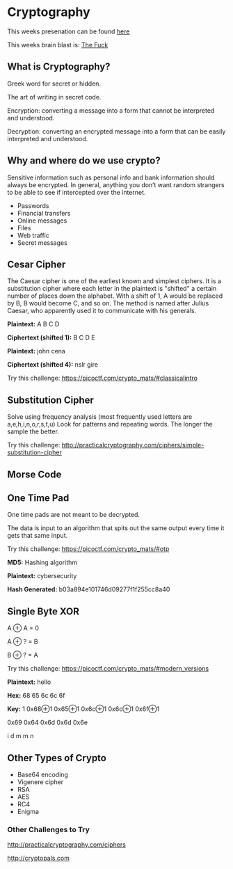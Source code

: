 # Cryptography

This weeks presenation can be found [here](https://goo.gl/6ZY3v4)

This weeks brain blast is: [The Fuck](https://github.com/nvbn/thefuck)


## What is Cryptography?

Greek word for secret or hidden.

The art of writing in secret code.

Encryption: converting a message into a form that cannot be interpreted and understood.

Decryption: converting an encrypted message into a form that can be easily interpreted and understood.

## Why and where do we use crypto?

Sensitive information such as personal info and bank information should always be encrypted. In general, anything you don’t want random strangers to be able to see if intercepted over the internet.

* Passwords
* Financial transfers
* Online messages
* Files
* Web traffic
* Secret messages

## Cesar Cipher

The Caesar cipher is one of the earliest known and simplest ciphers. It is a substitution cipher where each letter in the plaintext is "shifted" a certain number of places down the alphabet. With a shift of 1, A would be replaced by B, B would become C, and so on. The method is named after Julius Caesar, who apparently used it to communicate with his generals.

**Plaintext:** A B C D

**Ciphertext (shifted 1):** B C D E

**Plaintext:** john cena

**Ciphertext (shifted 4):** nslr gire

Try this challenge: https://picoctf.com/crypto_mats/#classicalintro

## Substitution Cipher

Solve using frequency analysis (most frequently used letters are a,e,h,i,n,o,r,s,t,u)
Look for patterns and repeating words. The longer the sample the better.

Try this challenge: http://practicalcryptography.com/ciphers/simple-substitution-cipher

## Morse Code

## One Time Pad

One time pads are not meant to be decrypted.

The data is input to an algorithm that spits out the same output every time it gets that same input.

Try this challenge: https://picoctf.com/crypto_mats/#otp

**MD5:** Hashing algorithm

**Plaintext:** cybersecurity

**Hash Generated:** b03a894e101746d09277f1f255cc8a40

## Single Byte XOR

A ⊕ A = 0

A ⊕ ? = B

B ⊕ ? = A

Try this challenge: https://picoctf.com/crypto_mats/#modern_versions

**Plaintext:** hello 

**Hex:** 68 65 6c 6c 6f

**Key:** 1
  0x68⊕1    0x65⊕1     0x6c⊕1      0x6c⊕1       0x6f⊕1
  
  0x69      0x64       0x6d        0x6d         0x6e
  
  i         d          m           m            n

## Other Types of Crypto

* Base64 encoding
* Vigenere cipher
* RSA
* AES
* RC4
* Enigma

### Other Challenges to Try

http://practicalcryptography.com/ciphers

http://cryptopals.com





